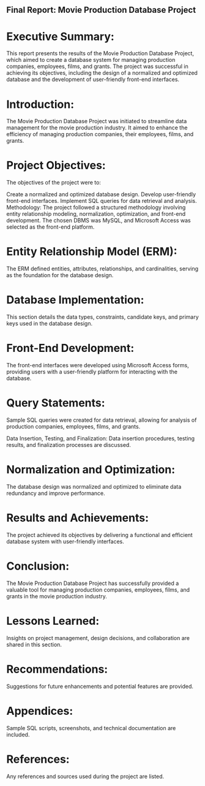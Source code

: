 ## Final Report: Movie Production Database Project

# Executive Summary:
This report presents the results of the Movie Production Database Project, which aimed to create a database system for managing production companies, employees, films, and grants. The project was successful in achieving its objectives, including the design of a normalized and optimized database and the development of user-friendly front-end interfaces.

# Introduction:
The Movie Production Database Project was initiated to streamline data management for the movie production industry. It aimed to enhance the efficiency of managing production companies, their employees, films, and grants.

# Project Objectives:
The objectives of the project were to:

Create a normalized and optimized database design.
Develop user-friendly front-end interfaces.
Implement SQL queries for data retrieval and analysis.
Methodology:
The project followed a structured methodology involving entity relationship modeling, normalization, optimization, and front-end development. The chosen DBMS was MySQL, and Microsoft Access was selected as the front-end platform.

# Entity Relationship Model (ERM):
The ERM defined entities, attributes, relationships, and cardinalities, serving as the foundation for the database design.

# Database Implementation:
This section details the data types, constraints, candidate keys, and primary keys used in the database design.

# Front-End Development:
The front-end interfaces were developed using Microsoft Access forms, providing users with a user-friendly platform for interacting with the database.

# Query Statements:
Sample SQL queries were created for data retrieval, allowing for analysis of production companies, employees, films, and grants.

Data Insertion, Testing, and Finalization:
Data insertion procedures, testing results, and finalization processes are discussed.

# Normalization and Optimization:
The database design was normalized and optimized to eliminate data redundancy and improve performance.

# Results and Achievements:
The project achieved its objectives by delivering a functional and efficient database system with user-friendly interfaces.

# Conclusion:
The Movie Production Database Project has successfully provided a valuable tool for managing production companies, employees, films, and grants in the movie production industry.

# Lessons Learned:
Insights on project management, design decisions, and collaboration are shared in this section.

# Recommendations:
Suggestions for future enhancements and potential features are provided.

# Appendices:
Sample SQL scripts, screenshots, and technical documentation are included.

# References:
Any references and sources used during the project are listed.